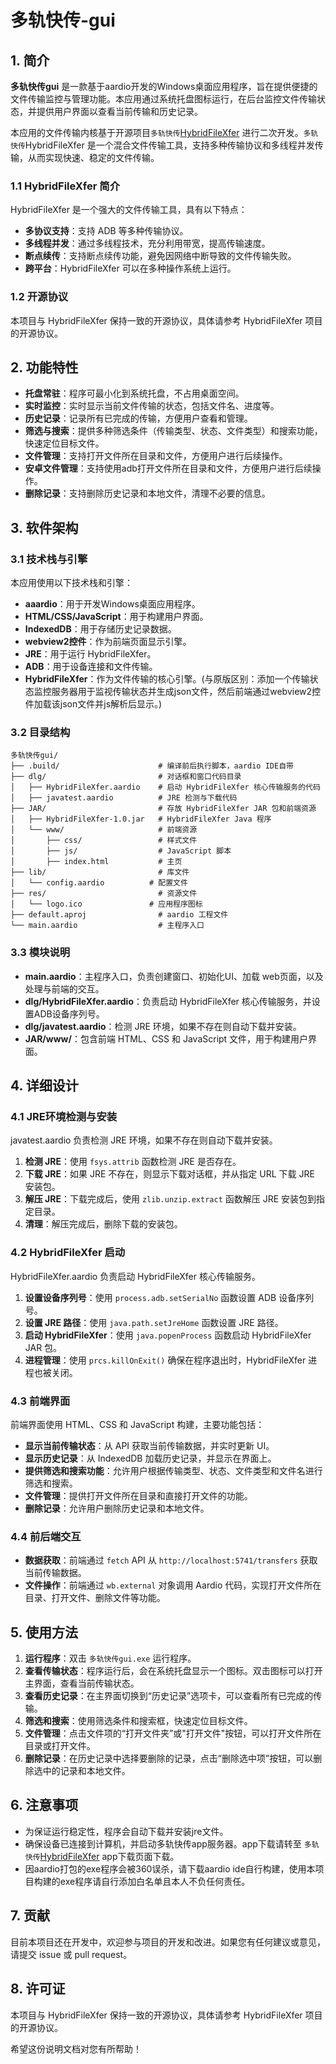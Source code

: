 # 多轨快传-gui

## 1. 简介

**多轨快传gui** 是一款基于aardio开发的Windows桌面应用程序，旨在提供便捷的文件传输监控与管理功能。本应用通过系统托盘图标运行，在后台监控文件传输状态，并提供用户界面以查看当前传输和历史记录。

本应用的文件传输内核基于开源项目`多轨快传`[HybridFileXfer](https://github.com/weixiansen574/HybridFileXfer) 进行二次开发。`多轨快传`HybridFileXfer 是一个混合文件传输工具，支持多种传输协议和多线程并发传输，从而实现快速、稳定的文件传输。

### 1.1 HybridFileXfer 简介

HybridFileXfer 是一个强大的文件传输工具，具有以下特点：

*   **多协议支持**：支持 ADB 等多种传输协议。
*   **多线程并发**：通过多线程技术，充分利用带宽，提高传输速度。
*   **断点续传**：支持断点续传功能，避免因网络中断导致的文件传输失败。
*   **跨平台**：HybridFileXfer 可以在多种操作系统上运行。

### 1.2 开源协议

本项目与 HybridFileXfer 保持一致的开源协议，具体请参考 HybridFileXfer 项目的开源协议。

## 2. 功能特性

*   **托盘常驻**：程序可最小化到系统托盘，不占用桌面空间。
*   **实时监控**：实时显示当前文件传输的状态，包括文件名、进度等。
*   **历史记录**：记录所有已完成的传输，方便用户查看和管理。
*   **筛选与搜索**：提供多种筛选条件（传输类型、状态、文件类型）和搜索功能，快速定位目标文件。
*   **文件管理**：支持打开文件所在目录和文件，方便用户进行后续操作。
*   **安卓文件管理**：支持使用adb打开文件所在目录和文件，方便用户进行后续操作。
*   **删除记录**：支持删除历史记录和本地文件，清理不必要的信息。

## 3. 软件架构

### 3.1 技术栈与引擎

本应用使用以下技术栈和引擎：

*   **aaardio**：用于开发Windows桌面应用程序。
*   **HTML/CSS/JavaScript**：用于构建用户界面。
*   **IndexedDB**：用于存储历史记录数据。
*   **webview2控件**：作为前端页面显示引擎。
*   **JRE**：用于运行 HybridFileXfer。
*   **ADB**：用于设备连接和文件传输。
*   **HybridFileXfer**：作为文件传输的核心引擎。(与原版区别：添加一个传输状态监控服务器用于监视传输状态并生成json文件，然后前端通过webview2控件加载该json文件并js解析后显示。)


### 3.2 目录结构

```
多轨快传gui/
├── .build/                      # 编译前后执行脚本，aardio IDE自带
├── dlg/                         # 对话框和窗口代码目录
│   ├── HybridFileXfer.aardio    # 启动 HybridFileXfer 核心传输服务的代码
│   ├── javatest.aardio          # JRE 检测与下载代码
├── JAR/                         # 存放 HybridFileXfer JAR 包和前端资源
│   ├── HybridFileXfer-1.0.jar   # HybridFileXfer Java 程序
│   └── www/                     # 前端资源
│       ├── css/                 # 样式文件
│       ├── js/                  # JavaScript 脚本
│       ├── index.html           # 主页
├── lib/                         # 库文件
│   └── config.aardio          # 配置文件
├── res/                         # 资源文件
│   └── logo.ico               # 应用程序图标
├── default.aproj                # aardio 工程文件
└── main.aardio                  # 主程序入口
```

### 3.3 模块说明

*   **main.aardio**：主程序入口，负责创建窗口、初始化UI、加载 web页面，以及处理与前端的交互。
*   **dlg/HybridFileXfer.aardio**：负责启动 HybridFileXfer 核心传输服务，并设置ADB设备序列号。
*   **dlg/javatest.aardio**：检测 JRE 环境，如果不存在则自动下载并安装。
*   **JAR/www/**：包含前端 HTML、CSS 和 JavaScript 文件，用于构建用户界面。

## 4. 详细设计

### 4.1 JRE环境检测与安装

javatest.aardio 负责检测 JRE 环境，如果不存在则自动下载并安装。

1.  **检测 JRE**：使用 `fsys.attrib` 函数检测 JRE 是否存在。
2.  **下载 JRE**：如果 JRE 不存在，则显示下载对话框，并从指定 URL 下载 JRE 安装包。
3.  **解压 JRE**：下载完成后，使用 `zlib.unzip.extract` 函数解压 JRE 安装包到指定目录。
4.  **清理**：解压完成后，删除下载的安装包。

### 4.2 HybridFileXfer 启动

HybridFileXfer.aardio 负责启动 HybridFileXfer 核心传输服务。

1.  **设置设备序列号**：使用 `process.adb.setSerialNo` 函数设置 ADB 设备序列号。
2.  **设置 JRE 路径**：使用 `java.path.setJreHome` 函数设置 JRE 路径。
3.  **启动 HybridFileXfer**：使用 `java.popenProcess` 函数启动 HybridFileXfer JAR 包。
4.  **进程管理**：使用 `prcs.killOnExit()` 确保在程序退出时，HybridFileXfer 进程也被关闭。

### 4.3 前端界面

前端界面使用 HTML、CSS 和 JavaScript 构建，主要功能包括：

*   **显示当前传输状态**：从 API 获取当前传输数据，并实时更新 UI。
*   **显示历史记录**：从 IndexedDB 加载历史记录，并显示在界面上。
*   **提供筛选和搜索功能**：允许用户根据传输类型、状态、文件类型和文件名进行筛选和搜索。
*   **文件管理**：提供打开文件所在目录和直接打开文件的功能。
*   **删除记录**：允许用户删除历史记录和本地文件。

### 4.4 前后端交互

*   **数据获取**：前端通过 `fetch` API 从 `http://localhost:5741/transfers` 获取当前传输数据。
*   **文件操作**：前端通过 `wb.external` 对象调用 Aardio 代码，实现打开文件所在目录、打开文件、删除文件等功能。

## 5. 使用方法

1.  **运行程序**：双击 `多轨快传gui.exe` 运行程序。
2.  **查看传输状态**：程序运行后，会在系统托盘显示一个图标。双击图标可以打开主界面，查看当前传输状态。
3.  **查看历史记录**：在主界面切换到“历史记录”选项卡，可以查看所有已完成的传输。
4.  **筛选和搜索**：使用筛选条件和搜索框，快速定位目标文件。
5.  **文件管理**：点击文件项的“打开文件夹”或"打开文件"按钮，可以打开文件所在目录或打开文件。
6.  **删除记录**：在历史记录中选择要删除的记录，点击“删除选中项”按钮，可以删除选中的记录和本地文件。

## 6. 注意事项

*   为保证运行稳定性，程序会自动下载并安装jre文件。
*   确保设备已连接到计算机，并启动多轨快传app服务器。app下载请转至 `多轨快传`[HybridFileXfer](https://github.com/weixiansen574/HybridFileXfer) app下载页面下载。
*   因aardio打包的exe程序会被360误杀，请下载aardio ide自行构建，使用本项目构建的exe程序请自行添加白名单且本人不负任何责任。

## 7. 贡献
目前本项目还在开发中，欢迎参与项目的开发和改进。如果您有任何建议或意见，请提交 issue 或 pull request。

## 8. 许可证

本项目与 HybridFileXfer 保持一致的开源协议，具体请参考 HybridFileXfer 项目的开源协议。

希望这份说明文档对您有所帮助！

